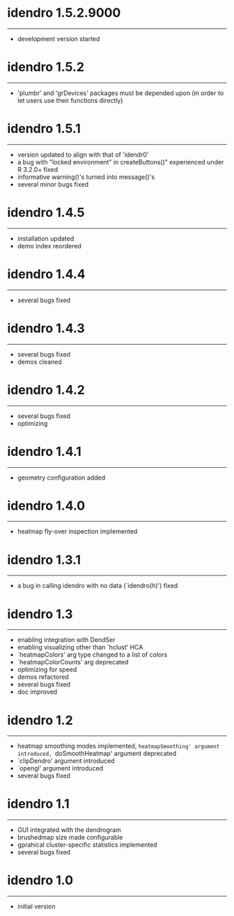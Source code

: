 # idendro 1.5.2.9000
-----------------------------------------------------------------------
* development version started


# idendro 1.5.2
-----------------------------------------------------------------------
* 'plumbr' and 'grDevices' packages must be depended upon (in order to 
  let users use their functions directly)


# idendro 1.5.1
-----------------------------------------------------------------------
* version updated to align with that of 'idendr0'
* a bug with "locked environment" in createButtons()" experienced under 
  R 3.2.0+ fixed
* informative warning()'s turned into message()'s
* several minor bugs fixed


# idendro 1.4.5
-----------------------------------------------------------------------
* installation updated
* demo index reordered


# idendro 1.4.4
-----------------------------------------------------------------------
* several bugs fixed


# idendro 1.4.3
-----------------------------------------------------------------------
* several bugs fixed
* demos cleaned


# idendro 1.4.2
-----------------------------------------------------------------------
* several bugs fixed
* optimizing


# idendro 1.4.1
-----------------------------------------------------------------------
* geometry configuration added


# idendro 1.4.0
-----------------------------------------------------------------------
* heatmap fly-over inspection implemented


# idendro 1.3.1
-----------------------------------------------------------------------
* a bug in calling idendro with no data (`idendro(h)') fixed


# idendro 1.3
-----------------------------------------------------------------------
* enabling integration with DendSer
* enabling visualizing other than `hclust' HCA
* `heatmapColors' arg type changed to a list of colors
* `heatmapColorCounts' arg deprecated
* optimizing for speed
* demos refactored
* several bugs fixed
* doc improved


# idendro 1.2
-----------------------------------------------------------------------
* heatmap smoothing modes implemented, `heatmapSmoothing' argument
  introduced, `doSmoothHeatmap' argument deprecated
* `clipDendro' argument introduced
* `opengl' argument introduced
* several bugs fixed


# idendro 1.1
-----------------------------------------------------------------------
* GUI integrated with the dendrogram
* brushedmap size made configurable
* gprahical cluster-specific statistics implemented
* several bugs fixed


# idendro 1.0
-----------------------------------------------------------------------
* initial version
